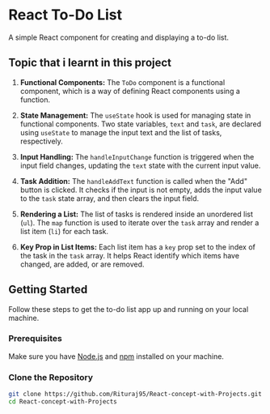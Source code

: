 # React To-Do List

A simple React component for creating and displaying a to-do list.

## Topic that i learnt in this project

1. **Functional Components:**
   The `ToDo` component is a functional component, which is a way of defining React components using a function.

2. **State Management:**
   The `useState` hook is used for managing state in functional components. Two state variables, `text` and `task`, are declared using `useState` to manage the input text and the list of tasks, respectively.

3. **Input Handling:**
   The `handleInputChange` function is triggered when the input field changes, updating the `text` state with the current input value.

4. **Task Addition:**
   The `handleAddText` function is called when the "Add" button is clicked. It checks if the input is not empty, adds the input value to the `task` state array, and then clears the input field.

5. **Rendering a List:**
   The list of tasks is rendered inside an unordered list (`ul`). The `map` function is used to iterate over the `task` array and render a list item (`li`) for each task.

6. **Key Prop in List Items:**
   Each list item has a `key` prop set to the index of the task in the `task` array. It helps React identify which items have changed, are added, or are removed.


## Getting Started

Follow these steps to get the to-do list app up and running on your local machine.

### Prerequisites

Make sure you have [Node.js](https://nodejs.org/) and [npm](https://www.npmjs.com/) installed on your machine.

### Clone the Repository

```bash
git clone https://github.com/Rituraj95/React-concept-with-Projects.git
cd React-concept-with-Projects
